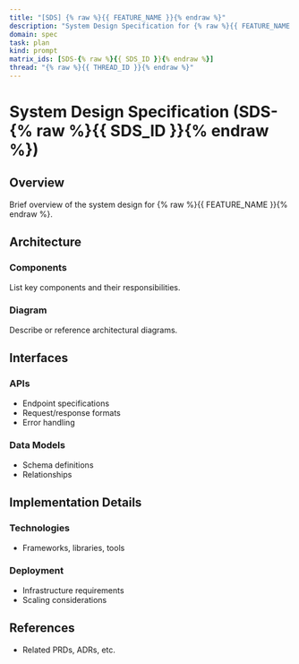 ```yaml
---
title: "[SDS] {% raw %}{{ FEATURE_NAME }}{% endraw %}"
description: "System Design Specification for {% raw %}{{ FEATURE_NAME }}{% endraw %}"
domain: spec
task: plan
kind: prompt
matrix_ids: [SDS-{% raw %}{{ SDS_ID }}{% endraw %}]
thread: "{% raw %}{{ THREAD_ID }}{% endraw %}"
---
```


# System Design Specification (SDS-{% raw %}{{ SDS_ID }}{% endraw %})

## Overview

Brief overview of the system design for {% raw %}{{ FEATURE_NAME }}{% endraw %}.

## Architecture

### Components

List key components and their responsibilities.

### Diagram

Describe or reference architectural diagrams.

## Interfaces

### APIs

- Endpoint specifications
- Request/response formats
- Error handling

### Data Models

- Schema definitions
- Relationships

## Implementation Details

### Technologies

- Frameworks, libraries, tools

### Deployment

- Infrastructure requirements
- Scaling considerations

## References

- Related PRDs, ADRs, etc.
